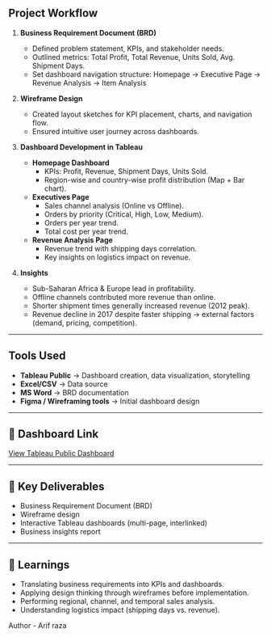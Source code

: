 ## Project Workflow

1. **Business Requirement Document (BRD)**
   - Defined problem statement, KPIs, and stakeholder needs.
   - Outlined metrics: Total Profit, Total Revenue, Units Sold, Avg. Shipment Days.
   - Set dashboard navigation structure: Homepage → Executive Page → Revenue Analysis → Item Analysis

2. **Wireframe Design**
   - Created layout sketches for KPI placement, charts, and navigation flow.
   - Ensured intuitive user journey across dashboards.

3. **Dashboard Development in Tableau**
   - **Homepage Dashboard**
     - KPIs: Profit, Revenue, Shipment Days, Units Sold.
     - Region-wise and country-wise profit distribution (Map + Bar chart).
   - **Executives Page**
     - Sales channel analysis (Online vs Offline).
     - Orders by priority (Critical, High, Low, Medium).
     - Orders per year trend.
     - Total cost per year trend.
   - **Revenue Analysis Page**
     - Revenue trend with shipping days correlation.
     - Key insights on logistics impact on revenue.

4. **Insights**
   - Sub-Saharan Africa & Europe lead in profitability.
   - Offline channels contributed more revenue than online.
   - Shorter shipment times generally increased revenue (2012 peak).
   - Revenue decline in 2017 despite faster shipping → external factors (demand, pricing, competition).

---

##  Tools Used
- **Tableau Public** → Dashboard creation, data visualization, storytelling
- **Excel/CSV** → Data source
- **MS Word** → BRD documentation
- **Figma / Wireframing tools** → Initial dashboard design

---

## 🔗 Dashboard Link
[View Tableau Public Dashboard](#) 

---

## 📌 Key Deliverables
- Business Requirement Document (BRD)
- Wireframe design
- Interactive Tableau dashboards (multi-page, interlinked)
- Business insights report

---

## 📝 Learnings
- Translating business requirements into KPIs and dashboards.
- Applying design thinking through wireframes before implementation.
- Performing regional, channel, and temporal sales analysis.
- Understanding logistics impact (shipping days vs. revenue).

Author - Arif raza 

